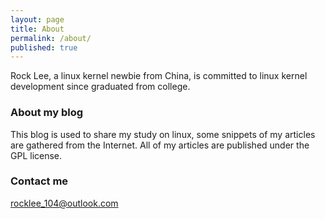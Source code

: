 ```yaml
---
layout: page
title: About
permalink: /about/
published: true
---
```


Rock Lee, a linux kernel newbie from China, is committed to linux kernel development since graduated from college.

### About my blog

This blog is used to share my study on linux, some snippets of my articles are gathered from the Internet. All of my articles are published under the GPL license.

### Contact me

[rocklee_104@outlook.com](mailto:rocklee_104@outlook.com)